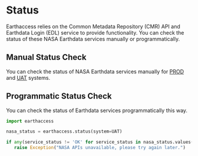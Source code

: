 # Status

Earthaccess relies on the Common Metadata Repository (CMR) API and Earthdata Login (EDL) service to provide functionality. You can check the status of these NASA Earthdata services manually or programmatically.

## Manual Status Check

You can check the status of NASA Earthdata services manually for [PROD](https://status.earthdata.nasa.gov/) and [UAT](https://status.uat.earthdata.nasa.gov/) systems.

## Programmatic Status Check

You can check the status of Earthdata services  programmatically this way.

```py
import earthaccess

nasa_status = earthaccess.status(system=UAT)

if any(service_status != 'OK' for service_status in nasa_status.values()):
   raise Exception("NASA APIs unavailable, please try again later.")
```
